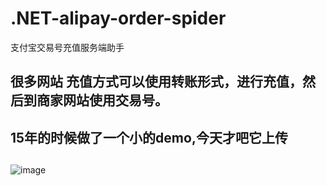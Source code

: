 # .NET-alipay-order-spider
支付宝交易号充值服务端助手
## 很多网站 充值方式可以使用转账形式，进行充值，然后到商家网站使用交易号。

## 15年的时候做了一个小的demo,今天才吧它上传


##

![image](https://github.com/zhaojunlike/.NET-alipay-order-spider/blob/master/imgs/1.png)

